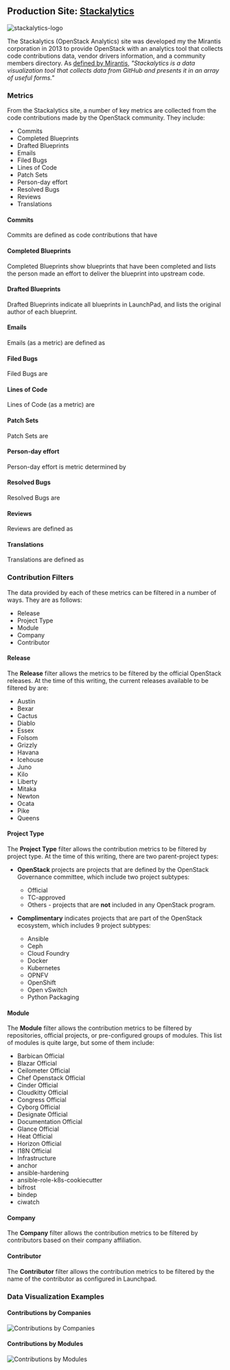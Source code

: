 ## Production Site: [Stackalytics](http://stackalytics.com/)

![stackalytics-logo](http://stackalytics.com/static/images/stackalytics_logo.png)

The Stackalytics (OpenStack Analytics) site was developed my the Mirantis corporation in 2013 to provide OpenStack with an analytics tool that collects code contributions data, vendor drivers information, and a community members directory. As [defined by Mirantis](https://www.mirantis.com/blog/stackalytics-com-whos-growing-the-openstack-pie/), _"Stackalytics is a data visualization tool that collects data from GitHub and presents it in an array of useful forms."_

### Metrics

From the Stackalytics site, a number of key metrics are collected from the code contributions made by the OpenStack community. They include:

* Commits
* Completed Blueprints
* Drafted Blueprints
* Emails
* Filed Bugs
* Lines of Code
* Patch Sets
* Person-day effort
* Resolved Bugs
* Reviews
* Translations

#### Commits
Commits are defined as code contributions that have

#### Completed Blueprints
Completed Blueprints show blueprints that have been completed and lists the person made an effort to deliver the blueprint into upstream code.

#### Drafted Blueprints
Drafted Blueprints indicate all blueprints in LaunchPad, and lists the original author of each blueprint.

#### Emails
Emails (as a metric) are defined as

#### Filed Bugs
Filed Bugs are

#### Lines of Code
Lines of Code (as a metric) are

#### Patch Sets
Patch Sets are

#### Person-day effort
Person-day effort is metric determined by

#### Resolved Bugs
Resolved Bugs are

#### Reviews
Reviews are defined as

#### Translations
Translations are defined as


### Contribution Filters

The data provided by each of these metrics can be filtered in a number of ways. They are as follows:

* Release
* Project Type
* Module
* Company
* Contributor

#### Release
The **Release** filter allows the metrics to be filtered by the official OpenStack releases. At the time of this writing, the current releases available to be filtered by are:
  * Austin
  * Bexar
  * Cactus
  * Diablo
  * Essex
  * Folsom
  * Grizzly
  * Havana
  * Icehouse
  * Juno
  * Kilo
  * Liberty
  * Mitaka
  * Newton
  * Ocata
  * Pike
  * Queens

#### Project Type
The **Project Type** filter allows the contribution metrics to be filtered by project type. At the time of this writing, there are two parent-project types:

  * **OpenStack** projects are projects that are defined by the OpenStack Governance committee, which include two project subtypes:
    * Official
    * TC-approved
    * Others - projects that are **not** included in any OpenStack program.

  * **Complimentary** indicates projects that are part of the OpenStack ecosystem, which includes 9 project subtypes:
    * Ansible
    * Ceph
    * Cloud Foundry
    * Docker
    * Kubernetes
    * OPNFV
    * OpenShift
    * Open vSwitch
    * Python Packaging

#### Module
The **Module** filter allows the contribution metrics to be filtered by repositories, official projects, or pre-configured groups of modules.  This list of modules is quite large, but some of them include:
  * Barbican Official
  * Blazar Official
  * Ceilometer Official
  * Chef Openstack Official
  * Cinder Official
  * Cloudkitty Official
  * Congress Official
  * Cyborg Official
  * Designate Official
  * Documentation Official
  * Glance Official
  * Heat Official
  * Horizon Official
  * I18N Official
  * Infrastructure
  * anchor
  * ansible-hardening
  * ansible-role-k8s-cookiecutter
  * bifrost
  * bindep
  * ciwatch

#### Company
The **Company** filter allows the contribution metrics to be filtered by contributors based on their company affiliation.

#### Contributor
The **Contributor** filter allows the contribution metrics to be filtered by the name of the contributor as configured in Launchpad.


### Data Visualization Examples

#### Contributions by Companies
![Contributions by Companies](images/stackalytics-contributions-by-company.png)

#### Contributions by Modules

![Contributions by Modules](images/stackalytics-contributions-by-module.png)
